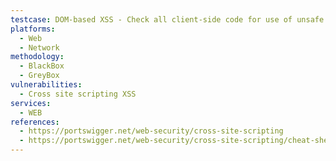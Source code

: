 ```yaml
---
testcase: DOM-based XSS - Check all client-side code for use of unsafe JavaScript sinks (like innerHTML, outerHTML, document.write) where input from URL, cookies, or messages (location.hash, location.search, postMessage) can be inserted unsanitized. Web (HTTP/HTTPS) service
platforms: 
  - Web
  - Network
methodology: 
  - BlackBox
  - GreyBox
vulnerabilities:
  - Cross site scripting XSS
services:
  - WEB
references:
  - https://portswigger.net/web-security/cross-site-scripting
  - https://portswigger.net/web-security/cross-site-scripting/cheat-sheet
---
```

